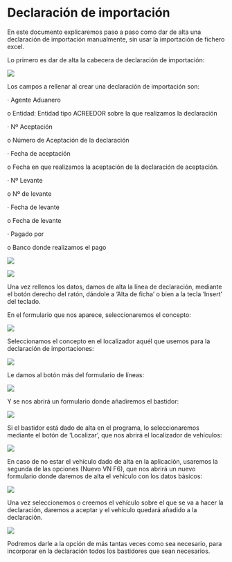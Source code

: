 # Declaración de importación

En este documento explicaremos paso a paso como dar de alta una declaración de importación manualmente, sin usar la importación de fichero excel.

Lo primero es dar de alta la cabecera de declaración de importación:

![](../.gitbook/assets/image%20%2841%29.png)

Los campos a rellenar al crear una declaración de importación son:

·         Agente Aduanero

o    Entidad: Entidad tipo ACREEDOR sobre la que realizamos la declaración

·         Nº Aceptación

o    Número de Aceptación de la declaración

·         Fecha de aceptación

o    Fecha en que realizamos la aceptación de la declaración de aceptación.

·         Nº Levante

o    Nº de levante

·         Fecha de levante

o    Fecha de levante

·         Pagado por

o    Banco donde realizamos el pago

![](../.gitbook/assets/image%20%2827%29.png)

![](../.gitbook/assets/image%20%2849%29.png)

Una vez rellenos los datos, damos de alta la línea de declaración, mediante el botón derecho del ratón, dándole a ‘Alta de ficha’ o bien a la tecla ‘Insert’ del teclado.

En el formulario que nos aparece, seleccionaremos el concepto:

![](../.gitbook/assets/image%20%2859%29.png)

Seleccionamos el concepto en el localizador aquél que usemos para la declaración de importaciones:

![](../.gitbook/assets/image%20%2882%29.png)

Le damos al botón más del formulario de líneas:

![](../.gitbook/assets/image%20%2884%29.png)

 Y se nos abrirá un formulario donde añadiremos el bastidor:

![](../.gitbook/assets/image%20%2888%29.png)

Si el bastidor está dado de alta en el programa, lo seleccionaremos mediante el botón de ‘Localizar’, que nos abrirá el localizador de vehículos:

![](../.gitbook/assets/image%20%2878%29.png)

En caso de no estar el vehículo dado de alta en la aplicación, usaremos la segunda de las opciones \(Nuevo VN    F6\), que nos abrirá un nuevo formulario donde daremos de alta el vehículo con los datos básicos:

![](../.gitbook/assets/image%20%2865%29.png)

Una vez seleccionemos o creemos el vehículo sobre el que se va a hacer la declaración, daremos a aceptar y el vehículo quedará añadido a la declaración.

![](../.gitbook/assets/image%20%2885%29.png)

Podremos darle a la opción de más tantas veces como sea necesario, para incorporar en la declaración todos los bastidores que sean necesarios.

